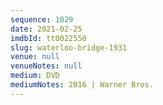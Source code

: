 ```yaml
---
sequence: 1029
date: 2021-02-25
imdbId: tt0022550
slug: waterloo-bridge-1931
venue: null
venueNotes: null
medium: DVD
mediumNotes: 2016 | Warner Bros.
---
```

